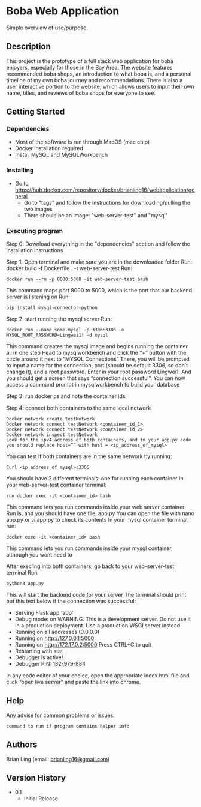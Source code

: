 # Boba Web Application

Simple overview of use/purpose.

## Description

This project is the prototype of a full stack web application for boba enjoyers, especially for those in the Bay Area. The website features recommended boba shops, an introduction to what boba is, and a personal timeline of my own boba journey and recommendations. There is also a user interactive
portion to the website, which allows users to input their own name, titles, and reviews of boba shops for everyone to see. 

## Getting Started

### Dependencies

* Most of the software is run through MacOS (mac chip)
* Docker installation required
* Install MySQL and MySQLWorkbench

### Installing

* Go to https://hub.docker.com/repository/docker/brianling16/webapplication/general 
  * Go to "tags" and follow the instructions for downloading/pulling the two images
  * There should be an image: "web-server-test" and "mysql"

### Executing program
Step 0: Download everything in the "dependencies" section and follow the installation instructions

Step 1: Open terminal and make sure you are in the downloaded folder
Run: docker build -f Dockerfile . -t web-server-test
Run: 
```
docker run --rm -p 8000:5000 -it web-server-test bash
```
This command maps port 8000 to 5000, which is the port that our backend server is listening on
Run: 
```
pip install mysql-connector-python
```

Step 2: start running the mysql server
Run: 
```
docker run --name some-mysql -p 3306:3306 -e MYSQL_ROOT_PASSWORD=Lingwei1! -d mysql
```
This command creates the mysql image and begins running the container all in one step
Head to mysqlworkbench and click the “+” button with the circle around it next to “MYSQL Connections”
There, you will be prompted to input a name for the connection, port (should be default 3306, so don’t change it), and a root password. Enter in your root password Lingwei1! And you should get a screen that says “connection successful”. You can now access a command prompt in mysqlworkbench to build your database

Step 3: run docker ps and note the container ids 

Step 4: connect both containers to the same local network
```
Docker network create testNetwork
Docker network connect testNetwork <container_id_1>
Docker network connect testNetwork <container_id_2>
Docker network inspect testNetwork
Look for the ipv4 address of both containers, and in your app.py code you should replace host=”” with host = <ip_address_of_mysql>
```
You can test if both containers are in the same network by running: 
```
Curl <ip_address_of_mysql>:3306
```

You should have 2 different terminals: one for running each container
In your web-server-test container terminal: 
```
run docker exec -it <container_id> bash
```

This command lets you run commands inside your web server container
Run ls, and you should have one file, app.py
You can open the file with nano app.py or vi app.py to check its contents
In your mysql container terminal, run: 
```
docker exec -it <container_id> bash
```
This command lets you run commands inside your mysql container, although you wont need to

After exec’ing into both containers, go back to your web-server-test terminal
Run:
```
python3 app.py
```

This will start the backend code for your server
The terminal should print out this text below if the connection was successful: 

* Serving Flask app 'app'
 * Debug mode: on
WARNING: This is a development server. Do not use it in a production deployment. Use a production WSGI server instead.
 * Running on all addresses (0.0.0.0)
 * Running on http://127.0.0.1:5000
 * Running on http://172.17.0.2:5000
Press CTRL+C to quit
 * Restarting with stat
 * Debugger is active!
 * Debugger PIN: 182-979-884
 
In any code editor of your choice, open the appropriate index.html file and click “open live server” and paste the link into chrome. 


## Help

Any advise for common problems or issues.
```
command to run if program contains helper info
```

## Authors

Brian Ling (email: brianling16@gmail.com)

## Version History
* 0.1
    * Initial Release
